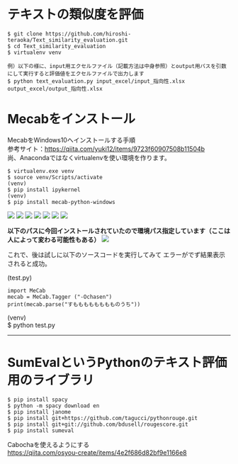 # テキストの類似度を評価

```
$ git clone https://github.com/hiroshi-teraoka/Text_similarity_evaluation.git
$ cd Text_similarity_evaluation
$ virtualenv venv

例）以下の様に、input用エクセルファイル（記載方法は中身参照）とoutput用パスを引数にして実行すると評価値をエクセルファイルで出力します
$ python text_evaluation.py input_excel/input_指向性.xlsx output_excel/output_指向性.xlsx
```



# Mecabをインストール

MecabをWindows10へインストールする手順  
参考サイト：https://qiita.com/yuki12/items/9723f60907508b11504b  
尚、Anacondaではなくvirtualenvを使い環境を作ります。
```
$ virtualenv.exe venv
$ source venv/Scripts/activate
(venv)
$ pip install ipykernel
(venv)
$ pip install mecab-python-windows
```

<img src="README_IMAGE/mecab0.png">  

<img src="README_IMAGE/mecab1.png">  

<img src="README_IMAGE/mecab2.png">  

<img src="README_IMAGE/mecab3.png">  

<img src="README_IMAGE/mecab4.png">  

<img src="README_IMAGE/mecab5.png">  

<img src="README_IMAGE/mecab6.png">  

**以下のパスに今回インストールされていたので環境パス指定しています（ここは人によって変わる可能性もある）**
<img src="README_IMAGE/mecab7.png">  


これで、後は試しに以下のソースコードを実行してみて
エラーがでず結果表示されると成功。

(test.py)
```
import MeCab
mecab = MeCab.Tagger ("-Ochasen")
print(mecab.parse("すもももももももものうち"))
```
(venv)  
$ python test.py

-------------------------------------

# SumEvalというPythonのテキスト評価用のライブラリ

```
$ pip install spacy
$ python -m spacy download en
$ pip install janome
$ pip install git+https://github.com/tagucci/pythonrouge.git
$ pip install git+git://github.com/bdusell/rougescore.git
$ pip install sumeval
```

Cabochaを使えるようにする  
https://qiita.com/osyou-create/items/4e2f686d82bf9e1166e8  

